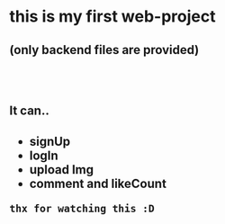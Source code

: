 <html>
<head>
  <meta charset = "utf-8">  
</head>

<body>
  
  <h1> this is my first web-project </h1>
  <h2> (only backend files are provided) <h2>
   
  <br>
  <h2>It can..<h2>
    <ul>
      <li>signUp</li>
      <li>logIn</li>
      <li>upload Img</li>
      <li>comment and likeCount</li>
    </ul>
    
    thx for watching this :D 
</body>   
</html>
